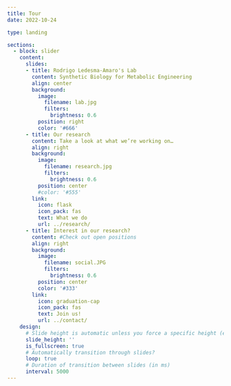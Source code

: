 ```yaml
---
title: Tour
date: 2022-10-24

type: landing

sections:
  - block: slider
    content:
      slides:
      - title: Rodrigo Ledesma-Amaro's Lab
        content: Synthetic Biology for Metabolic Engineering
        align: center
        background:
          image:
            filename: lab.jpg
            filters:
              brightness: 0.6
          position: right
          color: '#666'
      - title: Our research
        content: Take a look at what we’re working on…
        align: right 
        background:
          image:
            filename: research.jpg
            filters:
              brightness: 0.6
          position: center
          #color: '#555'
        link:
          icon: flask
          icon_pack: fas
          text: What we do
          url: ../research/
      - title: Interest in our research?
        content: #Check out open positions
        align: right
        background:
          image:
            filename: social.JPG
            filters:
              brightness: 0.6
          position: center
          color: '#333'
        link:
          icon: graduation-cap
          icon_pack: fas
          text: Join us!
          url: ../contact/
    design:
      # Slide height is automatic unless you force a specific height (e.g. '400px')
      slide_height: ''
      is_fullscreen: true
      # Automatically transition through slides?
      loop: true
      # Duration of transition between slides (in ms)
      interval: 5000
---
```

